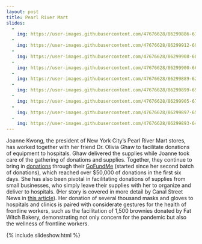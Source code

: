 ```yaml
---
layout: post
title: Pearl River Mart 
slides:
  -
    img: https://user-images.githubusercontent.com/47676628/86299886-611aeb80-bbcf-11ea-97a9-0108f0d9837f.jpg
  -
    img: https://user-images.githubusercontent.com/47676628/86299912-69732680-bbcf-11ea-80be-6204eedabedd.jpg
  -
    img: https://user-images.githubusercontent.com/47676628/86299908-68da9000-bbcf-11ea-9801-8f6a6e4ec801.jpg
  -
    img: https://user-images.githubusercontent.com/47676628/86299900-66783600-bbcf-11ea-93d1-244fe7e21045.jpg
  -
    img: https://user-images.githubusercontent.com/47676628/86299889-62e4af00-bbcf-11ea-8841-bc518f6212ef.jpg
  -
    img: https://user-images.githubusercontent.com/47676628/86299899-65df9f80-bbcf-11ea-97a8-89910ee18bd7.jpg
  -
    img: https://user-images.githubusercontent.com/47676628/86299905-67a96300-bbcf-11ea-839f-d2ddb7c7eca1.jpg
  -
    img: https://user-images.githubusercontent.com/47676628/86299897-65470900-bbcf-11ea-9d3b-c212a5a0799d.jpg
  -
    img: https://user-images.githubusercontent.com/47676628/86299893-6415dc00-bbcf-11ea-9f8f-e3857c88afdc.jpg
---
```


Joanne Kwong, the president of New York City’s Pearl River Mart stores, has worked together with her friend Dr. Olivia Ghaw to facilitate donations of equipment to hospitals. Ghaw delivered the supplies while Joanne took care of the gathering of donations and supplies. Together, they continue to bring in [donations](https://www.instagram.com/p/B-pbayUD2MQ/?goal=0_1ef49e2614-6f8f63c1b2-75085503&mc_cid=6f8f63c1b2&mc_eid=7b033cf7de) through their [GoFundMe](https://www.gofundme.com/f/pearl-river-mask-drive?goal=0_1ef49e2614-6f8f63c1b2-75085503&mc_cid=6f8f63c1b2&mc_eid=7b033cf7de) (started since her second batch of donations), which reached over $50,000 of donations in the first six days. She has also been pivotal in facilitating donations of supplies from small businesses, who simply leave their supplies with her to organize and deliver to hospitals. (Her story is covered in more detail by Canal Street News in [this article](https://www.canalstreetnews.com/news/pearl-river-mart-continues-to-radicalize-new-york-city)). Her donation of several thousand masks and gloves to hospitals and clinics is paired with considerate gestures for the health of frontline workers, such as the facilitation of 1,500 brownies donated by Fat Witch Bakery, demonstrating not only concern for the pandemic but also the wellness of frontline workers. 

{% include slideshow.html %}
